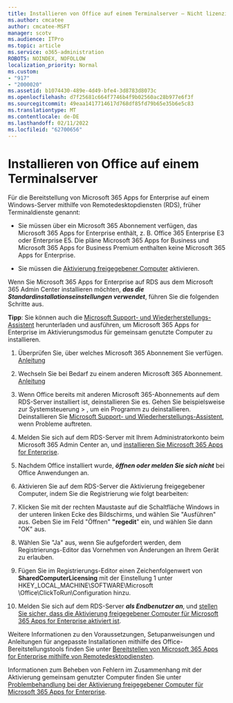 ```yaml
---
title: Installieren von Office auf einem Terminalserver – Nicht lizenziert
ms.author: cmcatee
author: cmcatee-MSFT
manager: scotv
ms.audience: ITPro
ms.topic: article
ms.service: o365-administration
ROBOTS: NOINDEX, NOFOLLOW
localization_priority: Normal
ms.custom:
- "917"
- "2000020"
ms.assetid: b1074430-489e-4d49-bfe4-3d8783d8073c
ms.openlocfilehash: d7f25681c664f7746b4f9b02560ac28b977e6f3f
ms.sourcegitcommit: 49eaa1417714617d768df85fd79b65e35b6e5c83
ms.translationtype: MT
ms.contentlocale: de-DE
ms.lasthandoff: 02/11/2022
ms.locfileid: "62700656"
---
```

# <a name="installing-office-on-a-terminal-server"></a>Installieren von Office auf einem Terminalserver

Für die Bereitstellung von Microsoft 365 Apps for Enterprise auf einem Windows-Server mithilfe von Remotedesktopdiensten (RDS), früher Terminaldienste genannt:
  
- Sie müssen über ein Microsoft 365 Abonnement verfügen, das Microsoft 365 Apps for Enterprise enthält, z. B. Office 365 Enterprise E3 oder Enterprise E5. Die pläne Microsoft 365 Apps for Business und Microsoft 365 Apps for Business Premium enthalten keine Microsoft 365 Apps for Enterprise.

- Sie müssen die [Aktivierung freigegebener Computer](https://docs.microsoft.com/DeployOffice/overview-shared-computer-activation) aktivieren.

Wenn Sie Microsoft 365 Apps for Enterprise auf RDS aus dem Microsoft 365 Admin Center installieren möchten, ***das die Standardinstallationseinstellungen verwendet***, führen Sie die folgenden Schritte aus.

**Tipp**: Sie können auch die [Microsoft Support- und Wiederherstellungs-Assistent](https://aka.ms/SaRA_OfficeSCA_M365Portal) herunterladen und ausführen, um Microsoft 365 Apps for Enterprise im Aktivierungsmodus für gemeinsam genutzte Computer zu installieren.
  
1. Überprüfen Sie, über welches Microsoft 365 Abonnement Sie verfügen. [Anleitung](https://docs.microsoft.com/microsoft-365/admin/admin-overview/what-subscription-do-i-have)

2. Wechseln Sie bei Bedarf zu einem anderen Microsoft 365 Abonnement. [Anleitung](https://docs.microsoft.com/microsoft-365/commerce/subscriptions/switch-to-a-different-plan)

3. Wenn Office bereits mit anderen Microsoft 365-Abonnements auf dem RDS-Server installiert ist, deinstallieren Sie es. Gehen Sie beispielsweise zur Systemsteuerung \> , um ein Programm zu deinstallieren. Deinstallieren Sie [Microsoft Support- und Wiederherstellungs-Assistent](https://aka.ms/SARA-OfficeUninstall-Alchemy), wenn Probleme auftreten.

4. Melden Sie sich auf dem RDS-Server mit Ihrem Administratorkonto beim Microsoft 365 Admin Center an, und [installieren Sie Microsoft 365 Apps for Enterprise](https://portal.office.com/OLS/MySoftware.aspx).

5. Nachdem Office installiert wurde, ***öffnen oder melden Sie sich nicht*** bei Office Anwendungen an.

6. Aktivieren Sie auf dem RDS-Server die Aktivierung freigegebener Computer, indem Sie die Registrierung wie folgt bearbeiten:

1. Klicken Sie mit der rechten Maustaste auf die Schaltfläche Windows in der unteren linken Ecke des Bildschirms, und wählen Sie "Ausführen" aus. Geben Sie im Feld "Öffnen" **"regedit**" ein, und wählen Sie dann "OK" aus.

2. Wählen Sie "Ja" aus, wenn Sie aufgefordert werden, dem Registrierungs-Editor das Vornehmen von Änderungen an Ihrem Gerät zu erlauben.

3. Fügen Sie im Registrierungs-Editor einen Zeichenfolgenwert von **SharedComputerLicensing** mit der Einstellung 1 unter HKEY_LOCAL_MACHINE\SOFTWARE\Microsoft \Office\ClickToRun\Configuration hinzu.

7. Melden Sie sich auf dem RDS-Server ***als Endbenutzer an***, und [stellen Sie sicher, dass die Aktivierung freigegebener Computer für Microsoft 365 Apps for Enterprise aktiviert ist](https://docs.microsoft.com/DeployOffice/troubleshoot-shared-computer-activation#verify-that-activation-for-microsoft-365-apps-succeeded).

Weitere Informationen zu den Voraussetzungen, Setupanweisungen und Anleitungen für angepasste Installationen mithilfe des Office-Bereitstellungstools finden Sie unter [Bereitstellen von Microsoft 365 Apps for Enterprise mithilfe von Remotedesktopdiensten](https://docs.microsoft.com/DeployOffice/deploy-microsoft-365-apps-remote-desktop-services).
  
Informationen zum Beheben von Fehlern im Zusammenhang mit der Aktivierung gemeinsam genutzter Computer finden Sie unter [Problembehandlung bei der Aktivierung freigegebener Computer für Microsoft 365 Apps for Enterprise](https://docs.microsoft.com/DeployOffice/troubleshoot-shared-computer-activation).
  